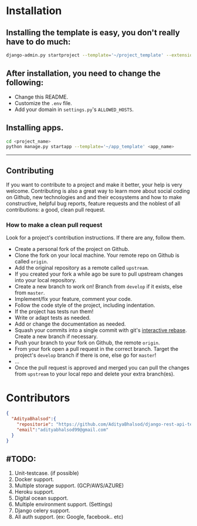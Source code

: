 # Installation

## Installing the template is easy, you don't really have to do much:

```bash
django-admin.py startproject --template='~/project_template' --extension py,yaml,md <project_name>
```

## After installation, you need to change the following:
* Change this README.
* Customize the `.env` file.
* Add your domain in `settings.py`'s `ALLOWED_HOSTS`.

## Installing apps.
```bash
cd <project_name>
python manage.py startapp --template='~/app_template' <app_name>
```
---

## Contributing

If you want to contribute to a project and make it better, your help is very welcome. Contributing is also a great way to learn more about social coding on Github, new technologies and and their ecosystems and how to make constructive, helpful bug reports, feature requests and the noblest of all contributions: a good, clean pull request.

### How to make a clean pull request

Look for a project's contribution instructions. If there are any, follow them.

- Create a personal fork of the project on Github.
- Clone the fork on your local machine. Your remote repo on Github is called `origin`.
- Add the original repository as a remote called `upstream`.
- If you created your fork a while ago be sure to pull upstream changes into your local repository.
- Create a new branch to work on! Branch from `develop` if it exists, else from `master`.
- Implement/fix your feature, comment your code.
- Follow the code style of the project, including indentation.
- If the project has tests run them!
- Write or adapt tests as needed.
- Add or change the documentation as needed.
- Squash your commits into a single commit with git's [interactive rebase](https://help.github.com/articles/interactive-rebase). Create a new branch if necessary.
- Push your branch to your fork on Github, the remote `origin`.
- From your fork open a pull request in the correct branch. Target the project's `develop` branch if there is one, else go for `master`!
- ...
- Once the pull request is approved and merged you can pull the changes from `upstream` to your local repo and delete
your extra branch(es).

# Contributors
```json
{
  "AdityaBhalsod":{
    "repositorie": "https://github.com/AdityaBhalsod/django-rest-api-template",
    "email":"adityabhalsod99@gmail.com"
  }
}
```

## #TODO:
1. Unit-testcase. (if possible)
1. Docker support.
2. Multiple storage support. (GCP/AWS/AZURE)
3. Heroku support.
4. Digital ocean support.
5. Multiple environment support. (Settings)
6. Django celery support.
7. All auth support. (ex: Google, facebook.. etc)
